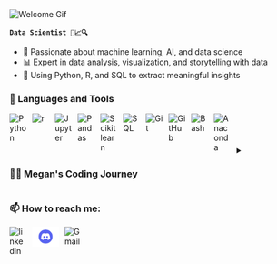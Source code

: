 <img src=./images/welcome.gif alt="Welcome Gif" width="1000" height="300">

**`Data Scientist 🚀📈🔍`**
- 🧠 Passionate about machine learning, AI, and data science
- 📊 Expert in data analysis, visualization, and storytelling with data
- 🚀 Using Python, R, and SQL to extract meaningful insights

### 🧰 Languages and Tools
<img align="left" alt="Python" width="30px" style="padding-right:10px;" src="https://cdn.jsdelivr.net/gh/devicons/devicon@latest/icons/python/python-original.svg"/>
<img align="left" alt="r" width="30px" style="padding-right:10px;" src="https://cdn.jsdelivr.net/gh/devicons/devicon@latest/icons/r/r-original.svg"/>
<img align="left" alt="Jupyter" width="30px" style="padding-right:10px;" src="https://cdn.jsdelivr.net/gh/devicons/devicon@latest/icons/jupyter/jupyter-original-wordmark.svg"/>
<img align="left" alt="Pandas" width="30px" style="padding-right:10px;" src="https://cdn.jsdelivr.net/gh/devicons/devicon@latest/icons/pandas/pandas-original-wordmark.svg"/>
<img align="left" alt="Scikitlearn" width="30px" style="padding-right:10px;" src="https://cdn.jsdelivr.net/gh/devicons/devicon@latest/icons/scikitlearn/scikitlearn-original.svg"/>
<img align="left" alt="SQL" width="30px" style="padding-right:10px;" src="https://cdn.jsdelivr.net/gh/devicons/devicon@latest/icons/azuresqldatabase/azuresqldatabase-original.svg"/>
<img align="left" alt="Git" width="30px" style="padding-right:10px;" src="https://cdn.jsdelivr.net/gh/devicons/devicon@latest/icons/git/git-original-wordmark.svg" />
<img align="left" alt="GitHub" width="30px" style="padding-right:10px;" src="https://cdn.jsdelivr.net/gh/devicons/devicon/icons/github/github-original.svg" />
<img align="left" alt="Bash" width="30px" style="padding-right:10px;" src="https://cdn.jsdelivr.net/gh/devicons/devicon/icons/bash/bash-original.svg" />
<img align="left" alt="Anaconda" width="30px" style="padding-right:10px;" src="https://cdn.jsdelivr.net/gh/devicons/devicon@latest/icons/anaconda/anaconda-original-wordmark.svg" />
<br />

#

<details>
 <summary><h3>👨‍💻 Megan's Coding Journey</h3></summary>
   My career journey has been one of constant growth and discovery, rooted in my passion for turning complex medical data into meaningful insights. Starting out in radiology coding, I’ve honed my skills in interpreting claims and resolving disputes, ensuring accurate documentation and compliance with CMS policies. Over the years, I've had the privilege of educating others on coding guidelines, streamlining processes, and improving reimbursement outcomes.

  Now, as I approach the finish line of my Master’s in Data Science, I’m excited to expand my expertise beyond healthcare and apply my skills across all domains of data science. Whether it’s leveraging statistical models, predictive analytics, or data visualization, I’m eager to solve complex problems and uncover patterns that drive better decision-making. With a foundation in coding, critical thinking, and data analysis, I’m ready to tackle challenges in any industry, using data to create impactful solutions and innovations.
  
</details>

### 📫 How to reach me:
[<img align="left" alt="linkedin" width="30px" style="padding-right:10px;" src="https://cdn.jsdelivr.net/gh/devicons/devicon@latest/icons/linkedin/linkedin-original.svg"/>](https://www.linkedin.com/in/megan-lucado/) &nbsp; [<img align="left" alt="Discord" width="47px" style="padding-right:10px;" src="./images/discord.png"/>](https://discord.com/users/megan_lucado/) &nbsp; <a href="mailto:meganchavis1995@gmail.com"> <img align="left" alt="Gmail" width="30px" style="padding-right:10px;" src="https://img.icons8.com/fluent/48/000000/gmail.png"/>

